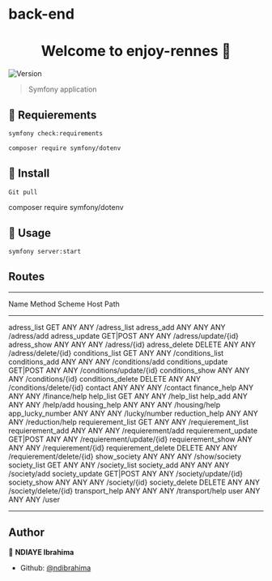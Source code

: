 # back-end
<h1 align="center">Welcome to enjoy-rennes 👋</h1>
<p>
  <img alt="Version" src="https://img.shields.io/badge/version-0.1.0-blue.svg?cacheSeconds=2592000" />
</p>

> Symfony application

## 💾 Requierements
```sh
symfony check:requirements
```
```sh
composer require symfony/dotenv
```

## 💾 Install

```sh
Git pull 
```

composer require symfony/dotenv

## 🔨 Usage

```sh
symfony server:start 
```

## Routes
-------------------------- ---------- -------- ------ ----------------------------------- 
  Name                       Method     Scheme   Host   Path                               
 -------------------------- ---------- -------- ------ -----------------------------------
 
  adress_list                GET        ANY      ANY    /adress_list
  adress_add                 ANY        ANY      ANY    /adress/add
  adress_update              GET|POST   ANY      ANY    /adress/update/{id}
  adress_show                ANY        ANY      ANY    /adress/{id}
  adress_delete              DELETE     ANY      ANY    /adress/delete/{id}
  conditions_list            GET        ANY      ANY    /conditions_list
  conditions_add             ANY        ANY      ANY    /conditions/add
  conditions_update          GET|POST   ANY      ANY    /conditions/update/{id}
  conditions_show            ANY        ANY      ANY    /conditions/{id}
  conditions_delete          DELETE     ANY      ANY    /conditions/delete/{id}
  contact                    ANY        ANY      ANY    /contact
  finance_help               ANY        ANY      ANY    /finance/help
  help_list                  GET        ANY      ANY    /help_list
  help_add                   ANY        ANY      ANY    /help/add
  housing_help               ANY        ANY      ANY    /housing/help
  app_lucky_number           ANY        ANY      ANY    /lucky/number
  reduction_help             ANY        ANY      ANY    /reduction/help
  requierement_list          GET        ANY      ANY    /requierement_list
  requierement_add           ANY        ANY      ANY    /requierement/add
  requierement_update        GET|POST   ANY      ANY    /requierement/update/{id}
  requierement_show          ANY        ANY      ANY    /requierement/{id}
  requierement_delete        DELETE     ANY      ANY    /requierement/delete/{id}
  show_society               ANY        ANY      ANY    /show/society
  society_list               GET        ANY      ANY    /society_list
  society_add                ANY        ANY      ANY    /society/add
  society_update             GET|POST   ANY      ANY    /society/update/{id}
  society_show               ANY        ANY      ANY    /society/{id}
  society_delete             DELETE     ANY      ANY    /society/delete/{id}
  transport_help             ANY        ANY      ANY    /transport/help
  user                       ANY        ANY      ANY    /user
 -------------------------- ---------- -------- ------ -----------------------------------

## Author

👤 **NDIAYE Ibrahima**

* Github: [@ndibrahima](https://github.com/ndibrahima)


